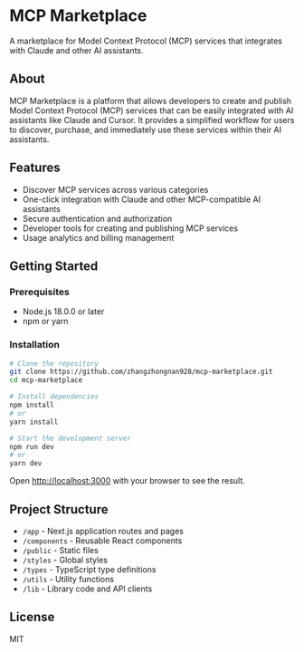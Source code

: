 # MCP Marketplace

A marketplace for Model Context Protocol (MCP) services that integrates with Claude and other AI assistants.

## About

MCP Marketplace is a platform that allows developers to create and publish Model Context Protocol (MCP) services that can be easily integrated with AI assistants like Claude and Cursor. It provides a simplified workflow for users to discover, purchase, and immediately use these services within their AI assistants.

## Features

- Discover MCP services across various categories
- One-click integration with Claude and other MCP-compatible AI assistants
- Secure authentication and authorization
- Developer tools for creating and publishing MCP services
- Usage analytics and billing management

## Getting Started

### Prerequisites

- Node.js 18.0.0 or later
- npm or yarn

### Installation

```bash
# Clone the repository
git clone https://github.com/zhangzhongnan928/mcp-marketplace.git
cd mcp-marketplace

# Install dependencies
npm install
# or
yarn install

# Start the development server
npm run dev
# or
yarn dev
```

Open [http://localhost:3000](http://localhost:3000) with your browser to see the result.

## Project Structure

- `/app` - Next.js application routes and pages
- `/components` - Reusable React components
- `/public` - Static files
- `/styles` - Global styles
- `/types` - TypeScript type definitions
- `/utils` - Utility functions
- `/lib` - Library code and API clients

## License

MIT
